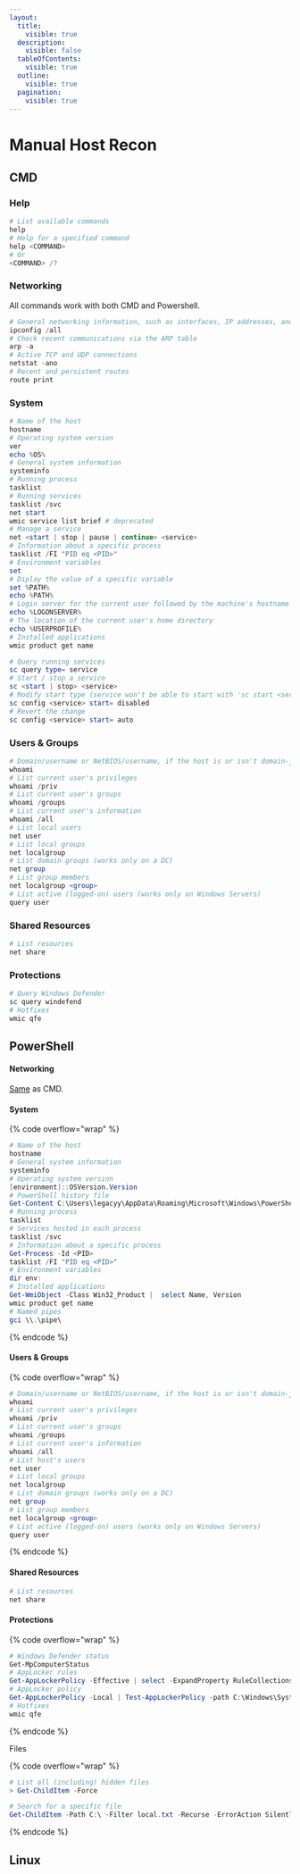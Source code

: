 ```yaml
---
layout:
  title:
    visible: true
  description:
    visible: false
  tableOfContents:
    visible: true
  outline:
    visible: true
  pagination:
    visible: true
---
```


# Manual Host Recon

## CMD

### Help

```powershell
# List available commands
help
# Help for a specified command
help <COMMAND>
# Or
<COMMAND> /?
```

### Networking

All commands work with both CMD and Powershell.

```powershell
# General networking information, such as interfaces, IP addresses, and DNS
ipconfig /all
# Check recent communications via the ARP table
arp -a
# Active TCP and UDP connections
netstat -ano
# Recent and persistent routes
route print
```

### System

```powershell
# Name of the host
hostname
# Operating system version
ver
echo %OS%
# General system information
systeminfo
# Running process
tasklist
# Running services
tasklist /svc
net start
wmic service list brief # deprecated
# Manage a service
net <start | stop | pause | continue> <service>
# Information about a specific process
tasklist /FI "PID eq <PID>"
# Environment variables
set
# Diplay the value of a specific variable
set %PATH%
echo %PATH%
# Login server for the current user followed by the machine's hostname
echo %LOGONSERVER%
# The location of the current user's home directory
echo %USERPROFILE%
# Installed applications
wmic product get name
```

```powershell
# Query running services
sc query type= service
# Start / stop a service
sc <start | stop> <service>
# Modify start type (service won't be able to start with 'sc start <service>'
sc config <service> start= disabled
# Revert the change
sc config <service> start= auto
```

### Users & Groups

```powershell
# Domain/username or NetBIOS/username, if the host is or isn't domain-joined, respectively
whoami
# List current user's privileges
whoami /priv
# List current user's groups
whoami /groups
# List current user's information
whoami /all
# List local users
net user
# List local groups
net localgroup
# List domain groups (works only on a DC)
net group
# List group members
net localgroup <group>
# List active (logged-on) users (works only on Windows Servers)
query user
```

### Shared Resources

```powershell
# List resources
net share
```

### Protections

```powershell
# Query Windows Defender
sc query windefend
# Hotfixes
wmic qfe
```

## PowerShell

#### Networking

[Same](manual-host-recon.md#cmd) as CMD.

#### System

{% code overflow="wrap" %}
```powershell
# Name of the host
hostname
# General system information
systeminfo
# Operating system version
[environment]::OSVersion.Version
# PowerShell history file
Get-Content C:\Users\legacyy\AppData\Roaming\Microsoft\Windows\PowerShell\PSReadLine\ConsoleHost_history.txt
# Running process
tasklist
# Services hosted in each process
tasklist /svc
# Information about a specific process
Get-Process -Id <PID>
tasklist /FI "PID eq <PID>"
# Environment variables
dir env:
# Installed applications
Get-WmiObject -Class Win32_Product |  select Name, Version
wmic product get name
# Named pipes
gci \\.\pipe\
```
{% endcode %}

#### Users & Groups

{% code overflow="wrap" %}
```powershell
# Domain/username or NetBIOS/username, if the host is or isn't domain-joined, respectively
whoami
# List current user's privileges
whoami /priv
# List current user's groups
whoami /groups
# List current user's information
whoami /all
# List host's users
net user
# List local groups
net localgroup
# List domain groups (works only on a DC)
net group
# List group members
net localgroup <group>
# List active (logged-on) users (works only on Windows Servers)
query user
```
{% endcode %}

#### Shared Resources

```powershell
# List resources
net share
```

#### Protections

{% code overflow="wrap" %}
```powershell
# Windows Defender status
Get-MpComputerStatus
# AppLocker rules
Get-AppLockerPolicy -Effective | select -ExpandProperty RuleCollections
# AppLocker policy
Get-AppLockerPolicy -Local | Test-AppLockerPolicy -path C:\Windows\System32\cmd.exe -User Everyone
# Hotfixes
wmic qfe
```
{% endcode %}

Files

{% code overflow="wrap" %}
```powershell
# List all (including) hidden files
> Get-ChildItem -Force

# Search for a specific file
Get-ChildItem -Path C:\ -Filter local.txt -Recurse -ErrorAction SilentlyContinue -Force
```
{% endcode %}

## Linux

